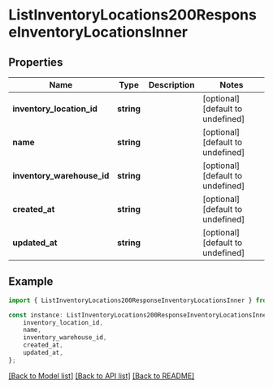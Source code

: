 # ListInventoryLocations200ResponseInventoryLocationsInner


## Properties

Name | Type | Description | Notes
------------ | ------------- | ------------- | -------------
**inventory_location_id** | **string** |  | [optional] [default to undefined]
**name** | **string** |  | [optional] [default to undefined]
**inventory_warehouse_id** | **string** |  | [optional] [default to undefined]
**created_at** | **string** |  | [optional] [default to undefined]
**updated_at** | **string** |  | [optional] [default to undefined]

## Example

```typescript
import { ListInventoryLocations200ResponseInventoryLocationsInner } from 'shipstation-client';

const instance: ListInventoryLocations200ResponseInventoryLocationsInner = {
    inventory_location_id,
    name,
    inventory_warehouse_id,
    created_at,
    updated_at,
};
```

[[Back to Model list]](../README.md#documentation-for-models) [[Back to API list]](../README.md#documentation-for-api-endpoints) [[Back to README]](../README.md)
